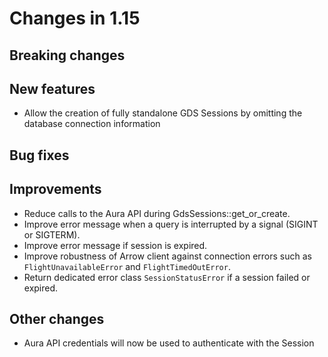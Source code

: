 # Changes in 1.15


## Breaking changes


## New features

* Allow the creation of fully standalone GDS Sessions by omitting the database connection information

## Bug fixes


## Improvements

* Reduce calls to the Aura API during GdsSessions::get_or_create.
* Improve error message when a query is interrupted by a signal (SIGINT or SIGTERM).
* Improve error message if session is expired.
* Improve robustness of Arrow client against connection errors such as `FlightUnavailableError` and `FlightTimedOutError`.
* Return dedicated error class `SessionStatusError` if a session failed or expired.


## Other changes

* Aura API credentials will now be used to authenticate with the Session
